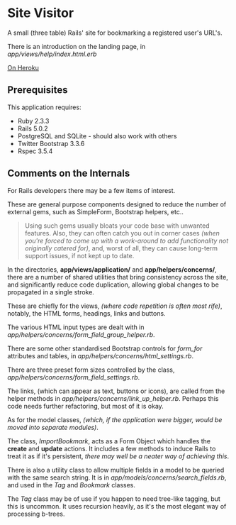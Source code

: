 Site Visitor
============

A small (three table) Rails' site
for bookmarking a registered user's URL's.

There is an introduction on the landing page,
in *app/views/help/index.html.erb*

[On Heroku](https://serene-spire-81765.herokuapp.com)

Prerequisites
-------------

This application requires:

- Ruby 2.3.3
- Rails 5.0.2
- PostgreSQL and SQLite - should also work with others
- Twitter Bootstrap 3.3.6
- Rspec 3.5.4

Comments on the Internals
-------------------------

For Rails developers there may be a few items of interest.

These are general purpose components designed to reduce the
number of external gems, such as SimpleForm, Bootstrap helpers,
etc..

> Using such gems usually bloats your code base with unwanted
> features. Also, they can often catch you out in corner cases
> *(when you're forced to come up with a work-around to
> add functionality not originally catered for)*,
> and, worst of all, they can cause long-term support issues,
> if not kept up to date.

In the directories, **app/views/application/** and
**app/helpers/concerns/**, there are a number of shared
utilities that bring consistency across the site,
and significantly reduce code duplication, allowing 
global changes to be propagated in a single stroke.

These are chiefly for the views,
*(where code repetition is often most rife)*,
notably, the HTML forms, headings, links and buttons.

The various HTML input types are dealt with in
*app/helpers/concerns/form_field_group_helper.rb*.

There are some other standardised Bootstrap controls for
*form_for* attributes and tables, in
*app/helpers/concerns/html_settings.rb*.

There are three preset form sizes controlled by the
class, *app/helpers/concerns/form_field_settings.rb*.

The links, (which can appear as text, buttons or icons),
are called from the helper methods in
*app/helpers/concerns/link_up_helper.rb*.
Perhaps this code needs further refactoring,
but most of it is okay.

As for the model classes,
*(which, if the application were bigger,
would be moved into separate modules)*.

The class, *ImportBookmark*, acts as a Form Object
which handles the **create** and **update** actions.
It includes a few methods to induce Rails to treat it
as if it's persistent,
*there may well be a neater way of achieving this*.

There is also a utility class to allow multiple fields
in a model to be queried with the same search string.
It is in *app/models/concerns/search_fields.rb*, and
used in the *Tag* and *Bookmark* classes.

The *Tag* class may be of use if you happen to need
tree-like tagging, but this is uncommon.
It uses recursion heavily, as it's the most elegant
way of processing b-trees.

